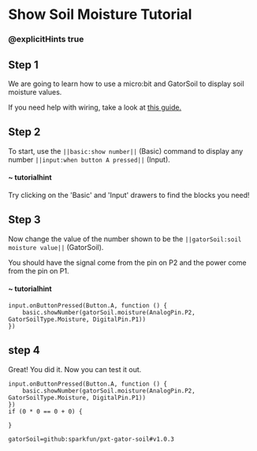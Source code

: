 # Show Soil Moisture Tutorial
### @explicitHints true

<!-- Tutorial Link: https://makecode.microbit.org/#tutorial:40860-55455-71124-21687 -->

## Step 1

We are going to learn how to use a micro:bit and GatorSoil to display soil moisture values.

If you need help with wiring, take a look at [this guide.](https://drive.google.com/file/d/18e1Yyj8VSsILIePJkI6tx6cDbjrS48s8/view?usp=sharing)

## Step 2

To start, use the ``||basic:show number||`` (Basic) command to display any number ``||input:when button A pressed||`` (Input).

#### ~ tutorialhint
Try clicking on the 'Basic' and 'Input' drawers to find the blocks you need!

## Step 3

Now change the value of the number shown to be the ``||gatorSoil:soil moisture value||`` (GatorSoil).

You should have the signal come from the pin on P2 and the power come from the pin on P1.

#### ~ tutorialhint

```blocks
input.onButtonPressed(Button.A, function () {
    basic.showNumber(gatorSoil.moisture(AnalogPin.P2, GatorSoilType.Moisture, DigitalPin.P1))
})
```

## step 4
Great! You did it. Now you can test it out.

```ghost
input.onButtonPressed(Button.A, function () {
    basic.showNumber(gatorSoil.moisture(AnalogPin.P2, GatorSoilType.Moisture, DigitalPin.P1))
})
if (0 * 0 == 0 + 0) {

}

```

```package
gatorSoil=github:sparkfun/pxt-gator-soil#v1.0.3
```

